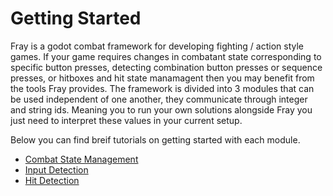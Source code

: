 # Getting Started

Fray is a godot combat framework for developing fighting / action style games. If your game requires changes in combatant state corresponding to specific button presses, detecting combination button presses or sequence presses, or hitboxes and hit state manamagent then you may benefit from the tools Fray provides. The framework is divided into 3 modules that can be used independent of one another, they communicate through integer and string ids. Meaning you to run your own solutions alongside Fray you just need to interpret these values in your current setup.

Below you can find breif tutorials on getting started with each module.

- [Combat State Management](./combat_state_management.md)
- [Input Detection](./input_detection.md)
- [Hit Detection](./hit_detection.md)
